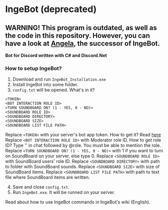 # IngeBot (deprecated)
## WARNING! This program is outdated, as well as the code in this repository. However, you can have a look at [Angela](https://github.com/IngeniousA/Angela), the successor of IngeBot.
**Bot for Discord written with C# and Discord.Net**
### How to setup IngeBot?
1. Download and run `IngeBot_Installation.exe`
2. Install IngeBot into some folder.
3. `config.txt` will be opened. What's in it?
```
<TOKEN>
<BOT INTERACTION ROLE ID>
<TURN SOUNDBOARD ON? (1 - YES, 0 - NO)>
<SOUNDBOARD ROLE ID>
<SOUNDBOARD DIRECTORY>
<SOUNDBOARD SIZE>
<SOUNDBOARD LIST FILE PATH>
```
Replace `<TOKEN>` with your server's bot app token. How to get it? Read [here](https://github.com/reactiflux/discord-irc/wiki/Creating-a-discord-bot-&-getting-a-token)
Replace `<BOT INTERACTION ROLE ID>` with Moderator role ID. How to get role ID? Type '\' in chat followed by @role. You must be able to mention the role.
Replace `<TURN SOUNDBOARD ON? (1 - YES, 0 - NO)>` with 1 if you want to turn on SoundBoard on your server, else type 0.
Replace `<SOUNDBOARD ROLE ID>` with SoundBoard users' role ID.
Replace `<SOUNDBOARD DIRECTORY>` with path to folder with SoundBoard sounds.
Replace `<SOUNDBOARD SIZE>` with size of SoundBoard items.
Replace `<SOUNDBOARD LIST FILE PATH>` with path to text file where SoundBoard items are written.

4. Save and close `config.txt`.
5. Run `IngeBot.exe`. It will be runned on your server.

Read about how to use IngeBot commands in IngeBot's wiki (English).
